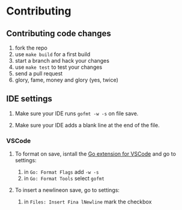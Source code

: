 # Contributing

## Contributing code changes

1. fork the repo
2. use `make build` for a first build
3. start a branch and hack your changes
4. use `make test` to test your changes
5. send a pull request
6. glory, fame, money and glory (yes, twice)

## IDE settings

1. Make sure your IDE runs `gofmt -w -s` on file save.

2. Make sure your IDE adds a blank line at the end of the file.

### VSCode

1. To format on save, isntall the [Go extension for VSCode](https://code.visualstudio.com/docs/languages/go) and go to settings:
    1. in `Go: Format Flags` add `-w -s`
    1. in `Go: Format Tools` select `gofmt`

2. To insert a newlineon save, go to settings:
    1. in `Files: Insert Fina lNewline` mark the checkbox
